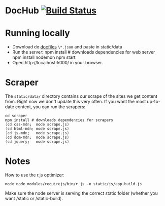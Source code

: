 DocHub [![Build Status](https://travis-ci.org/neiesc/dochub.png?branch=master)](https://travis-ci.org/neiesc/dochub)
=====

# Running locally

* Download de [docfiles](https://github.com/neiesc/dochub/tree/gh-pages) `\*.json` and paste in static/data
* Run the server:
    npm install # downloads dependencies for web server
    npm install nodemon
    npm start
* Open http://localhost:5000/ in your browser.

# Scraper

The `static/data/` directory contains our scrape of the sites we get content from. Right now we don't update this very often. If you want the most up-to-date content, you can run the scrapers:

    cd scraper
    npm install # downloads dependencies for scrapers
    (cd css-mdn;  node scrape.js)
    (cd html-mdn; node scrape.js)
    (cd js-mdn;   node scrape.js)
    (cd dom-mdn;  node scrape.js)
    (cd jquery;   node scrape.js)

# Notes

How to use the r.js optimizer:

    node node_modules/requirejs/bin/r.js -o static/js/app.build.js

Make sure the node server is serving the correct static folder
(whether you want /static or /static-build).
